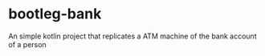 # bootleg-bank
An simple kotlin project that replicates a ATM machine of the bank account of a person
